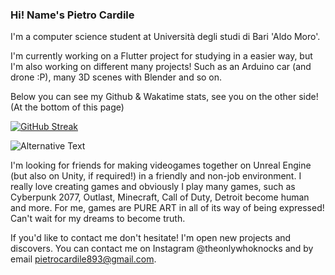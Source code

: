 ### Hi! Name's Pietro Cardile 

I'm a computer science student at Università degli studi di Bari 'Aldo Moro'.

I'm currently working on a Flutter project for studying in a easier way, but I'm also working on different many projects! Such as an Arduino car (and drone :P), many 3D scenes with Blender and so on.

Below you can see my Github & Wakatime stats, see you on the other side! (At the bottom of this page)

[![GitHub Streak](https://streak-stats.demolab.com?user=SevenK34&theme=transparent&border_radius=10&date_format=%5BY%20%5DM%20j)](https://git.io/streak-stats)

<img src="https://github.com/<SevenK34>/<SevenK34>/blob/master/images/codeStats.svg" alt="Alternative Text"/>

I'm looking for friends for making videogames together on Unreal Engine (but also on Unity, if required!) in a friendly and non-job environment.
I really love creating games and obviously I play many games, such as Cyberpunk 2077, Outlast, Minecraft, Call of Duty, Detroit become human and more.
For me, games are PURE ART in all of its way of being expressed! Can't wait for my dreams to become truth.

If you'd like to contact me don't hesitate! I'm open new projects and discovers.
You can contact me on Instagram @theonlywhoknocks and by email pietrocardile893@gmail.com.
